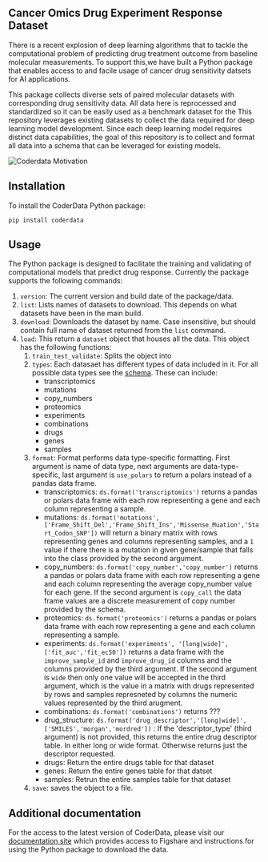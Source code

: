 ## Cancer Omics Drug Experiment Response Dataset 

There is a recent explosion of deep learning algorithms that to tackle
the computational problem of predicting drug treatment outcome from
baseline molecular measurements. To support this,we have built a
Python package that enables access to and facile usage of cancer drug
sensitivity datsets for AI applications. 

This package collects diverse sets of paired molecular datasets with corresponding drug sensitivity data. All data here is reprocessed and standardized so it can be easily used as a benchmark dataset for the 
This repository leverages existing datasets to collect the data
required for deep learning model development. Since each deep learning model
requires distinct data capabilities, the goal of this repository is to
collect and format all data into a schema that can be leveraged for
existing models.

![Coderdata Motivation](coderdata_overview.jpg?raw=true "Motivation behind
coderdata develompent")

## Installation
To install the CoderData Python package:
```
pip install coderdata
```

## Usage
The Python package is designed to facilitate the training and
validating of computational models that predict drug
response. Currently the package supports the following commands:

1. `version`: The current version and build date of the package/data.
2. `list`: Lists names of datasets to download. This depends on what
   datasets have been in the main build. 
3. `download`: Downloads the dataset by name. Case insensitive, but
   should contain full name of dataset returned from the `list` command. 
2. `load`: This return a `dataset` object that houses all the
   data. This object has the following functions:
   1. `train_test_validate`: Splits the object into 
   2. `types`: Each datasaet has different types of data included in
      it. For all possible data types see the
      [schema](schema/README.md). These can include:
      - transcriptomics
      - mutations
      - copy_numbers
      - proteomics
      - experiments
      - combinations
      - drugs
      - genes
      - samples
   3. `format`: Format performs data type-specific formatting. First
      argument is name of data type, next arguments are
      data-type-specific, last argument is `use_polars` to return a
      polars instead of a pandas data frame.
      - transcriptomics: `ds.format('transcriptomics')` returns a
        pandas or polars data frame with each row representing a gene
        and each column representing a sample.
      - mutations:
        `ds.format('mutations',['Frame_Shift_Del','Frame_Shift_Ins','Missense_Muation','Start_Codon_SNP'])`
        will return a binary  matrix with rows representing genes and
        columns representing samples, and a `1` value if there there
        is a mutation in given gene/sample that falls into the class
        provided by the second argument. 
      - copy_numbers: `ds.format('copy_number','copy_number')` returns a
        pandas or polars data frame with each row representing a gene
        and each column representing the average copy_number value for
        each gene. If the second argument is `copy_call` the data
        frame values are a discrete measurement of copy number
        provided by the schema. 
      - proteomics: `ds.format('proteomics')` returns a
        pandas or polars data frame with each row representing a gene
        and each column representing a sample.
      - experiments: `ds.format('experiments', '[long|wide]',['fit_auc','fit_ec50'])` returns a data frame with the `improve_sample_id` and `improve_drug_id` columns and the columns provided by the third argument. If the second argument is `wide` then only one value will be accepted in the third argument, which is the value in a matrix with drugs represented by rows and samples represneted by columns the numeric values represented by the third arugment. 
      - combinations: `ds.format('combinations')` returns ???
      - drug_structure: `ds.format('drug_descriptor','[long|wide]',['SMILES','morgan','mordred'])` : If the 'descriptor_type' (third argument) is not provided, this returns the entire drug descriptor table. In either long or wide format. Otherwise returns just the descriptor requested.
      - drugs: Return the entire drugs table for that dataset
      - genes: Return the entire genes table for that datset
      - samples: Retrun the entire samples table for that dataset
   4. `save`: saves the object to a file. 

## Additional documentation
For the access to the latest version of CoderData, please visit our
[documentation site](https://pnnl-compbio.github.io/coderdata/) which provides access to Figshare and
instructions for using the Python package to download the data.


